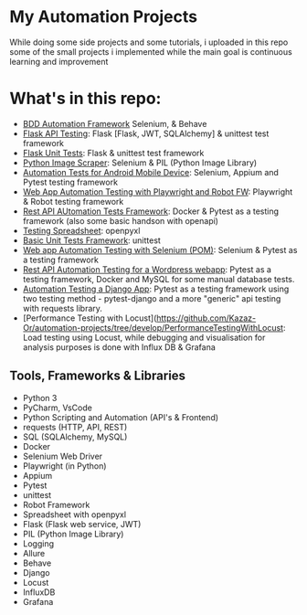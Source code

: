 # My Automation Projects


<p align="center">
<p>While doing some side projects and some tutorials, i uploaded in this repo some of the small projects i implemented while the main goal is continuous learning and improvement</p>


# What's in this repo:

- [BDD Automation Framework](https://github.com/Kazaz-Or/automation-projects/tree/develop/BDD-Automation) Selenium, & Behave
- [Flask API Testing](https://github.com/Kazaz-Or/automation-projects/tree/develop/FlaskAPITesting): Flask [Flask, JWT, SQLAlchemy] & unittest test framework
- [Flask Unit Tests](https://github.com/Kazaz-Or/automation-projects/tree/develop/FlaskUnitTests): Flask & unittest test framework
- [Python Image Scraper](https://github.com/Kazaz-Or/automation-projects/tree/develop/ImageScraper): Selenium & PIL (Python Image Library)
- [Automation Tests for Android Mobile Device](https://github.com/Kazaz-Or/automation-projects/tree/develop/MobileAndroidTesting/MobileAndroidTesting): Selenium, Appium and Pytest testing framework
- [Web App Automation Testing with Playwright and Robot FW](https://github.com/Kazaz-Or/automation-projects/tree/develop/PlaywrightWithRobotFW): Playwright & Robot testing framework
- [Rest API AUtomation Tests Framework](https://github.com/Kazaz-Or/automation-projects/tree/develop/RestAPIAutomationFW): Docker & Pytest as a testing framework (also some basic handson with openapi)
- [Testing Spreadsheet](https://github.com/Kazaz-Or/automation-projects/tree/develop/TestingSpreadsheet): openpyxl
- [Basic Unit Tests Framework](https://github.com/Kazaz-Or/automation-projects/tree/develop/UnitTestFrameWork): unittest
- [Web app Automation Testing with Selenium (POM)](https://github.com/Kazaz-Or/automation-projects/tree/develop/WebAppTesting): Selenium & Pytest as a testing framework
- [Rest API Automation Testing for a Wordpress webapp](https://github.com/Kazaz-Or/automation-projects/tree/develop/eCommerceRestAPITesting): Pytest as a testing framework, Docker and MySQL for some manual database tests.
- [Automation Testing a Django App](https://github.com/Kazaz-Or/automation-projects/tree/develop/DjangoApp-Automation): Pytest as a testing framework using two testing method - pytest-django and a more "generic" api testing with requests library.
- [Performance Testing with Locust](https://github.com/Kazaz-Or/automation-projects/tree/develop/PerformanceTestingWithLocust: Load testing using Locust, while debugging and visualisation for analysis purposes is done with Influx DB & Grafana


## Tools, Frameworks & Libraries

- Python 3
- PyCharm, VsCode
- Python Scripting and Automation (API's & Frontend)
- requests (HTTP, API, REST)
- SQL (SQLAlchemy, MySQL)
- Docker
- Selenium Web Driver
- Playwright (in Python)
- Appium
- Pytest
- unittest
- Robot Framework
- Spreadsheet with openpyxl
- Flask (Flask web service, JWT)
- PIL (Python Image Library)
- Logging
- Allure
- Behave
- Django
- Locust
- InfluxDB
- Grafana
